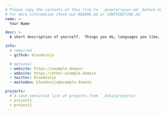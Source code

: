 ```yaml
---
# Please copy the contents of this file to `_people/<you>.md` before editing
# For more information check out README.md or CONTRIBUTING.md
name: >-
  Your Name

desc: >-
  A short description of yourself.  Things you do, languages you like, etc.

info:
  # required
  - github: bloodninja

  # optional
  - website: https://example.domain
  - website: https://other.example.domain
  - twitter: bloodninja
  - mastodon: bloodninja@example.domain

projects:
  # A case-sensitive list of projects from `_data/projects/`
  - project1
  - project2
---
```

